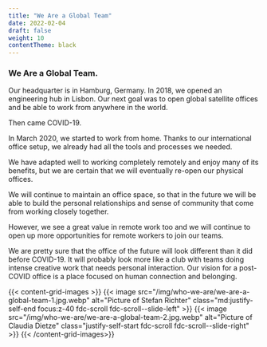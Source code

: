 ```yaml
---
title: "We Are a Global Team"
date: 2022-02-04
draft: false
weight: 10
contentTheme: black
---
```


### We Are a Global Team.

Our headquarter is in Hamburg, Germany. In 2018, we opened an engineering hub in Lisbon. Our next goal was to open global satellite offices and be able to work from anywhere in the world.

Then came COVID-19.

In March 2020, we started to work from home. Thanks to our international office setup, we already had all the tools and processes we needed.

We have adapted well to working completely remotely and enjoy many of its benefits, but we are certain that we will eventually re-open our physical offices.

We will continue to maintain an office space, so that in the future we will be able to build the personal relationships and sense of community that come from working closely together.

However, we see a great value in remote work too and we will continue to open up more opportunities for remote workers to join our teams.

We are pretty sure that the office of the future will look different than it did before COVID-19. It will probably look more like a club with teams doing intense creative work that needs personal interaction. Our vision for a post-COVID office is a place focused on human connection and belonging.

{{< content-grid-images >}}
  {{< image src="/img/who-we-are/we-are-a-global-team-1.jpg.webp" alt="Picture of Stefan Richter" class="md:justify-self-end focus:z-40 fdc-scroll fdc-scroll--slide-left" >}}
  {{< image src="/img/who-we-are/we-are-a-global-team-2.jpg.webp" alt="Picture of Claudia Dietze" class="justify-self-start fdc-scroll fdc-scroll--slide-right" >}}
{{< /content-grid-images>}}
